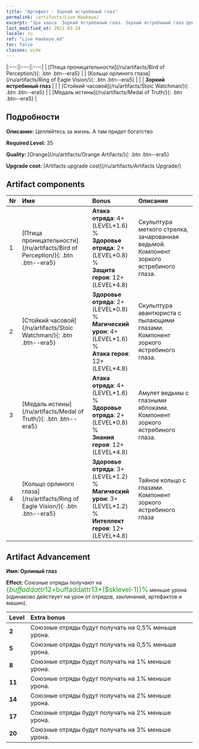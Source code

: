 ```yaml
---
title: "Артефакт - Зоркий ястребиный глаз"
permalink: /artifacts/Live Hawkeye/
excerpt: "Эра хаоса  Зоркий ястребиный глаз. Зоркий ястребиный глаз Цепляйтесь за жизнь. А там придет богатство"
last_modified_at: 2021-03-24
locale: ru
ref: "Live Hawkeye.md"
toc: false
classes: wide
---
```


  |:---:|:---:|:---:| 
  | [Птица проницательности](/ru/artifacts/Bird of Perception/){: .btn .btn--era5} |   | [Кольцо орлиного глаза](/ru/artifacts/Ring of Eagle Vision/){: .btn .btn--era5} | 
  |   | **Зоркий ястребиный глаз** |  | 
  | [Стойкий часовой](/ru/artifacts/Stoic Watchman/){: .btn .btn--era5} |   | [Медаль истины](/ru/artifacts/Medal of Truth/){: .btn .btn--era5} | 


## Подробности

 **Описание:** Цепляйтесь за жизнь. А там придет богатство

 **Required Level:** 35

 **Quality:** [Orange](/ru/artifacts/Orange Artifacts/){: .btn .btn--era5}

 **Upgrade cost:** [Artifacts upgrade cost](/ru/artifacts/Artifacts Upgrade/)



## Artifact components

  | Nr |    Имя    |   Bonus | Описание | 
  |:---|:-----------|:--------|:------------| 
  | 1 | [Птица проницательности](/ru/artifacts/Bird of Perception/){: .btn .btn--era5} | **Атака отряда**: 4+(LEVEL\*1.6) %<br/>**Здоровье отряда**: 2+(LEVEL\*0.8) %<br/>**Защита героя**: 12+(LEVEL\*4.8) | Скульптура меткого стрелка, зачарованная ведьмой. Компонент зоркого ястребиного глаза. | 
  | 2 | [Стойкий часовой](/ru/artifacts/Stoic Watchman/){: .btn .btn--era5} | **Здоровье отряда**: 2+(LEVEL\*0.8) %<br/>**Магический урон**: 4+(LEVEL\*1.6) %<br/>**Атака героя**: 12+(LEVEL\*4.8) | Скульптура авантюриста с пылающими глазами. Компонент зоркого ястребиного глаза. | 
  | 3 | [Медаль истины](/ru/artifacts/Medal of Truth/){: .btn .btn--era5} | **Атака отряда**: 4+(LEVEL\*1.6) %<br/>**Здоровье отряда**: 2+(LEVEL\*0.8) %<br/>**Знания героя**: 12+(LEVEL\*4.8) | Амулет ведьмы с глазными яблоками. Компонент зоркого ястребиного глаза. | 
  | 4 | [Кольцо орлиного глаза](/ru/artifacts/Ring of Eagle Vision/){: .btn .btn--era5} | **Здоровье отряда**: 3+(LEVEL\*1.2) %<br/>**Магический урон**: 3+(LEVEL\*1.2) %<br/>**Интеллект героя**: 12+(LEVEL\*4.8) | Тайное кольцо с глазами. Компонент зоркого ястребиного глаза | 


## Artifact Advancement

 **Имя: Орлиный глаз**

 **Effect:** Союзные отряды получают на <span style="color: #1ca216;font-size:18px">{$buffaddattr12+$buffaddattr13*($sklevel-1)}%</span> меньше урона (одинаково действует на урон от отрядов, заклинаний, артефактов и машин).

  |  Level  |    Extra bonus  | 
  |:--------|:----------------| 
  | **2** | Союзные отряды будут получать на 0,5% меньше урона. | 
  | **5** | Союзные отряды будут получать на 0,5% меньше урона. | 
  | **8** | Союзные отряды будут получать на 1% меньше урона. | 
  | **11** | Союзные отряды будут получать на 1% меньше урона. | 
  | **14** | Союзные отряды будут получать на 2% меньше урона. | 
  | **17** | Союзные отряды будут получать на 2% меньше урона. | 
  | **20** | Союзные отряды будут получать на 3% меньше урона. | 
